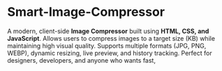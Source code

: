 # Smart-Image-Compressor
A modern, client-side **Image Compressor** built using **HTML, CSS, and JavaScript**.   Allows users to compress images to a target size (KB) while maintaining high visual quality.   Supports multiple formats (JPG, PNG, WEBP), dynamic resizing, live preview, and history tracking.   Perfect for designers, developers, and anyone who wants fast,  
